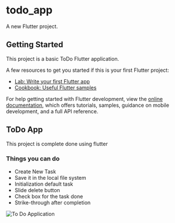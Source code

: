 # todo_app

A new Flutter project.

## Getting Started

This project is a basic ToDo Flutter application.

A few resources to get you started if this is your first Flutter project:

- [Lab: Write your first Flutter app](https://docs.flutter.dev/get-started/codelab)
- [Cookbook: Useful Flutter samples](https://docs.flutter.dev/cookbook)

For help getting started with Flutter development, view the
[online documentation](https://docs.flutter.dev/), which offers tutorials,
samples, guidance on mobile development, and a full API reference.

## ToDo App
This project is complete done using flutter

### Things you can do

<ul>
<li>Create New Task</li>
<li>Save it in the local file system</li>
<li>Initialization default task</li>
<li>Slide delete button</li>
<li>Check box for the task done</li>
<li>Strike-through after completion</li>
</ul>

![To Do Application](/assets/app.png"ToDo")